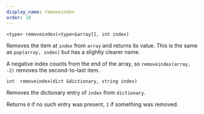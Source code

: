 ```yaml
---
display_name: removeindex
order: 10
---
```

`<type> removeindex(<type>&array[], int index)`

Removes the item at `index` from `array` and returns its value. This is the same as `pop(array, index)` but has a slightly clearer name.

A negative index counts from the end of the array, so `removeindex(array, -2)` removes the second-to-last item.

`int  removeindex(dict &dictionary, string index)`

Removes the dictionary entry of `index` from `dictionary`.

Returns `0` if no such entry was present, `1` if something was
removed.
